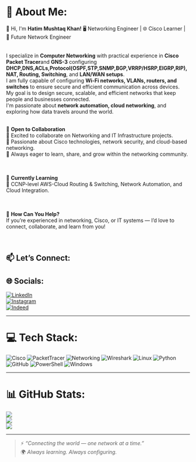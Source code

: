 # 💫 About Me:
👋 Hi, I'm **Hatim Mushtaq Khan!** 🖥️ Networking Engineer | 🌐 Cisco Learner | 🚀 Future Network Engineer  
<br><br>
I specialize in **Computer Networking** with practical experience in **Cisco Packet Tracer**and **GNS-3** configuring **DHCP,DNS,ACLs,Protocol(OSPF,STP,SNMP,BGP,VRRP/HSRP,EIGRP,RIP), NAT, Routing, Switching**, and **LAN/WAN setups**.  
I am fully capable of configuring **Wi-Fi networks, VLANs, routers, and switches** to ensure secure and efficient communication across devices.  
My goal is to design secure, scalable, and efficient networks that keep people and businesses connected.  
I'm passionate about **network automation, cloud networking**, and exploring how data travels around the world.
<br><br>

👥 **Open to Collaboration**  
🔹 Excited to collaborate on Networking and IT Infrastructure projects.  
🔹 Passionate about Cisco technologies, network security, and cloud-based networking.  
🔹 Always eager to learn, share, and grow within the networking community.  
<br><br>

🌱 **Currently Learning**  
📌 CCNP-level AWS-Cloud Routing & Switching, Network Automation, and Cloud Integration.  
<br><br>

🚀 **How Can You Help?**  
If you’re experienced in networking, Cisco, or IT systems — I’d love to connect, collaborate, and learn from you!  
<br><br>

📫 **Let’s Connect:**
---

## 🌐 Socials:
[![LinkedIn](https://img.shields.io/badge/LinkedIn-%230077B5.svg?logo=linkedin&logoColor=white)](https://www.linkedin.com/in/sardar-hatim-mushtaq-khan-0aa776264/)  
[![Instagram](https://img.shields.io/badge/Instagram-%23E4405F.svg?logo=Instagram&logoColor=white)](instagram.com/sardar_hatim_sudhozai/)  
[![Indeed](https://img.shields.io/badge/Indeed-%230054E1.svg?logo=indeed&logoColor=white)](https://profile.indeed.com/?hl=en_PK&co=PK&from=gnav-jobseeker-profile--profile-one-frontend)

---

# 💻 Tech Stack:
![Cisco](https://img.shields.io/badge/Cisco-%23049fd9.svg?style=for-the-badge&logo=cisco&logoColor=white)
![PacketTracer](https://img.shields.io/badge/Cisco%20Packet%20Tracer-%23049fd9.svg?style=for-the-badge&logo=cisco&logoColor=white)
![Networking](https://img.shields.io/badge/Networking-%23007ACC.svg?style=for-the-badge&logo=internetexplorer&logoColor=white)
![Wireshark](https://img.shields.io/badge/Wireshark-%231679A7.svg?style=for-the-badge&logo=wireshark&logoColor=white)
![Linux](https://img.shields.io/badge/Linux-%23FCC624.svg?style=for-the-badge&logo=linux&logoColor=black)
![Python](https://img.shields.io/badge/Python-%233776AB.svg?style=for-the-badge&logo=python&logoColor=yellow)
![GitHub](https://img.shields.io/badge/GitHub-%23121011.svg?style=for-the-badge&logo=github&logoColor=white)
![PowerShell](https://img.shields.io/badge/PowerShell-%235391FE.svg?style=for-the-badge&logo=powershell&logoColor=white)
![Windows](https://img.shields.io/badge/Windows-%230078D6.svg?style=for-the-badge&logo=windows&logoColor=white)

---

# 📊 GitHub Stats:
![](https://github-readme-stats.vercel.app/api?username=YOUR-GITHUB-USERNAME&theme=blue_navy&hide_border=false&include_all_commits=false&count_private=false)<br/>
![](https://nirzak-streak-stats.vercel.app/?user=YOUR-GITHUB-USERNAME&theme=blue_navy&hide_border=false)<br/>
![](https://github-readme-stats.vercel.app/api/top-langs/?username=YOUR-GITHUB-USERNAME&theme=blue_navy&hide_border=false&layout=compact)

---

> ⚡ *“Connecting the world — one network at a time.”*  
> 🌍 *Always learning. Always configuring.*  

<!-- Proudly created by Hatim Mushtaq Khan -->
